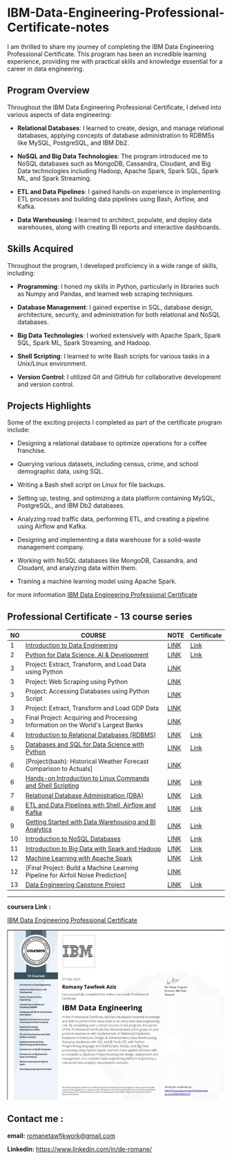 # IBM-Data-Engineering-Professional-Certificate-notes

I am thrilled to share my journey of completing the IBM Data Engineering Professional Certificate. This program has been an incredible learning experience, providing me with practical skills and knowledge essential for a career in data engineering.

## Program Overview

Throughout the IBM Data Engineering Professional Certificate, I delved into various aspects of data engineering:

- **Relational Databases**: I learned to create, design, and manage relational databases, applying concepts of database administration to RDBMSs like MySQL, PostgreSQL, and IBM Db2.
  
- **NoSQL and Big Data Technologies**: The program introduced me to NoSQL databases such as MongoDB, Cassandra, Cloudant, and Big Data technologies including Hadoop, Apache Spark, Spark SQL, Spark ML, and Spark Streaming.
  
- **ETL and Data Pipelines**: I gained hands-on experience in implementing ETL processes and building data pipelines using Bash, Airflow, and Kafka.
  
- **Data Warehousing**: I learned to architect, populate, and deploy data warehouses, along with creating BI reports and interactive dashboards.

## Skills Acquired

Throughout the program, I developed proficiency in a wide range of skills, including:

- **Programming**: I honed my skills in Python, particularly in libraries such as Numpy and Pandas, and learned web scraping techniques.
  
- **Database Management**: I gained expertise in SQL, database design, architecture, security, and administration for both relational and NoSQL databases.
  
- **Big Data Technologies**: I worked extensively with Apache Spark, Spark SQL, Spark ML, Spark Streaming, and Hadoop.
  
- **Shell Scripting**: I learned to write Bash scripts for various tasks in a Unix/Linux environment.
  
- **Version Control**: I utilized Git and GitHub for collaborative development and version control.

## Projects Highlights

Some of the exciting projects I completed as part of the certificate program include:

- Designing a relational database to optimize operations for a coffee franchise.
  
- Querying various datasets, including census, crime, and school demographic data, using SQL.
  
- Writing a Bash shell script on Linux for file backups.
  
- Setting up, testing, and optimizing a data platform containing MySQL, PostgreSQL, and IBM Db2 databases.
  
- Analyzing road traffic data, performing ETL, and creating a pipeline using Airflow and Kafka.
  
- Designing and implementing a data warehouse for a solid-waste management company.
  
- Working with NoSQL databases like MongoDB, Cassandra, and Cloudant, and analyzing data within them.
  
- Training a machine learning model using Apache Spark.



for more information [IBM Data Engineering Professional Certificate](https://www.coursera.org/professional-certificates/ibm-data-engineer)

## Professional Certificate - 13 course series

| NO | COURSE | NOTE | Certificate |
| ----------- | ----------- |----------- |----------- |
| 1 | [Introduction to Data Engineering](https://www.coursera.org/learn/introduction-to-data-engineering?specialization=ibm-data-engineer) | [LINK](https://github.com/DE-romane/IBM-Data-Engineering-Professional-Certificate-notes/blob/main/01-Introduction%20to%20Data%20Engineering%20note.md) | [Link](https://coursera.org/share/a7199789c49f80960fd0e5cd06e87cc8) |
| 2 | [Python for Data Science, AI & Development](https://www.coursera.org/learn/python-for-applied-data-science-ai?) | [LINK](https://github.com/DE-romane/IBM-Data-Engineering-Professional-Certificate-notes/blob/main/2-Python%20for%20Data%20Science%2C%20AI%20%26%20Development.md) | [Link](https://coursera.org/share/5c600fefbcb49065557ab39423c40887) |
| 3 | Project: Extract, Transform, and Load Data using Python | [LINK](https://github.com/DE-romane/IBM-Data-Engineering-Professional-Certificate-notes/tree/main/Project%20Extract%2C%20Transform%2C%20and%20Load%20Data%20using%20Python) | |
| 3 | Project: Web Scraping using Python | [LINK](https://github.com/DE-romane/IBM-Data-Engineering-Professional-Certificate-notes/tree/main/Webscraping%20by%20python) | |
| 3 | Project: Accessing Databases using Python Script | [LINK](https://github.com/DE-romane/IBM-Data-Engineering-Professional-Certificate-notes/tree/main/Accessing%20Databases%20using%20Python%20Script) | |
| 3 | Project: Extract, Transform and Load GDP Data | [LINK](https://github.com/DE-romane/IBM-Data-Engineering-Professional-Certificate-notes/tree/main/Extract%2C%20Transfrom%20and%20Load%20GDP%20Data) | |
| 3 | Final Project: Acquiring and Processing Information on the World's Largest Banks | [LINK](https://github.com/DE-romane/IBM-Data-Engineering-Professional-Certificate-notes/tree/main/Project%20Acquiring%20and%20Processing%20Information%20on%20the%20World's%20Largest%20Banks) |  |
| 4 | [Introduction to Relational Databases (RDBMS)](https://www.coursera.org/learn/introduction-to-relational-databases) | [LINK](https://github.com/DE-romane/IBM-Data-Engineering-Professional-Certificate-notes/blob/main/4-Introduction%20to%20Relational%20Databases%20(RDBMS).md) | [Link](https://coursera.org/share/d963abb266f2ae06a54a01dc65c7a0d1) |
| 5 | [Databases and SQL for Data Science with Python](https://www.coursera.org/learn/sql-data-science) | [LINK](https://github.com/DE-romane/IBM-Data-Engineering-Professional-Certificate-notes/blob/main/5-Databases%20and%20SQL%20for%20Data%20Science%20with%20Python.md) | [Link](https://coursera.org/share/81993f235615f46190cc9a922f1160a1) |
| 6 | [Project(bash): Historical Weather Forecast Comparison to Actuals] | [LINK](https://github.com/DE-romane/IBM-Data-Engineering-Professional-Certificate-notes/tree/main/Historical%20Weather%20Forecast%20Comparison%20to%20Actuals) |  |
| 6 | [Hands-on Introduction to Linux Commands and Shell Scripting](https://www.coursera.org/learn/hands-on-introduction-to-linux-commands-and-shell-scripting) | [LINK](https://github.com/DE-romane/IBM-Data-Engineering-Professional-Certificate-notes/blob/main/6-Hands-on%20Introduction%20to%20Linux%20Commands%20and%20Shell%20Scripting.md) | [Link](https://www.coursera.org/account/accomplishments/verify/9KHNQPETDHYE) |
| 7 | [Relational Database Administration (DBA)](https://www.coursera.org/learn/relational-database-administration) | [LINK](https://github.com/DE-romane/IBM-Data-Engineering-Professional-Certificate-notes/blob/main/7-Relational%20Database%20Administration%20(DBA).md) | [Link](https://coursera.org/share/cbe8f52002ff5dd17d7e5bef09e32881) |
| 8 | [ETL and Data Pipelines with Shell, Airflow and Kafka](https://www.coursera.org/learn/etl-and-data-pipelines-shell-airflow-kafka) | [LINK](https://github.com/DE-romane/IBM-Data-Engineering-Professional-Certificate-notes/blob/main/8-ETL%20and%20Data%20Pipelines%20with%20Shell%2C%20Airflow%20and%20Kafka.md) | [Link](https://coursera.org/share/47dd3ec46c22089dfcc5ba6fdd595c51) |
| 9 | [Getting Started with Data Warehousing and BI Analytics](https://www.coursera.org/learn/getting-started-with-data-warehousing-and-bi-analytics) | [LINK](https://github.com/DE-romane/IBM-Data-Engineering-Professional-Certificate-notes/blob/main/9-Getting%20Started%20with%20Data%20Warehousing%20and%20BI%20Analytics.md) | [Link](https://coursera.org/share/ea676300e53ecd6236d8ccfec31d7d71) |
| 10 | [Introduction to NoSQL Databases](https://www.coursera.org/learn/introduction-to-nosql-databases) | [LINK](https://github.com/DE-romane/IBM-Data-Engineering-Professional-Certificate-notes/blob/main/10-Introduction%20to%20NoSQL%20Databases.md) | [Link](https://coursera.org/share/bb3c3369b37224e9484443e7cb817477) |
| 11 | [Introduction to Big Data with Spark and Hadoop](https://www.coursera.org/learn/introduction-to-big-data-with-spark-hadoop) | [LINK](https://github.com/DE-romane/IBM-Data-Engineering-Professional-Certificate-notes/blob/main/11-Introduction%20to%20Big%20Data%20with%20Spark%20and%20Hadoop.md) | [Link](https://coursera.org/share/e45fc51ef040145d572c7dfd0e36de12) |
| 12 | [Machine Learning with Apache Spark](https://www.coursera.org/learn/machine-learning-with-apache-spark) | [LINK](https://github.com/DE-romane/IBM-Data-Engineering-Professional-Certificate-notes/blob/main/12-Machine%20Learning%20with%20Apache%20Spark.md) | [Link](https://coursera.org/share/1e4417f42434cdfc80bbe107be570e9c) |
| 12 | [Final Project: Build a Machine Learning Pipeline for Airfoil Noise Prediction] | [LINK](https://github.com/DE-romane/IBM-Data-Engineering-Professional-Certificate-notes/blob/main/Final%20Project%20Build%20a%20Machine%20Learning%20Pipeline%20for%20Airfoil%20Noise%20Prediction.ipynb) | |
| 13 | [Data Engineering Capstone Project](https://www.coursera.org/learn/data-enginering-capstone-project) | [LINK](https://github.com/DE-romane/IBM-Data-Engineering-Professional-Certificate-notes/tree/main/13%20-%20Data%20Engineering%20Capstone%20Project) | [Link](https://coursera.org/share/5815f1c463073c266427ea8e490a4303) |

---
**coursera Link :**

[IBM Data Engineering Professional Certificate](https://coursera.org/share/5815f1c463073c266427ea8e490a4303)


![alt text](https://github.com/DE-romane/IBM-Data-Engineering-Professional-Certificate-notes/blob/main/img/IBM%20Data%20Engineering.jpg)

## Contact me :  

**email:**  romanetawfikwork@gmail.com

**Linkedin:** https://www.linkedin.com/in/de-romane/
